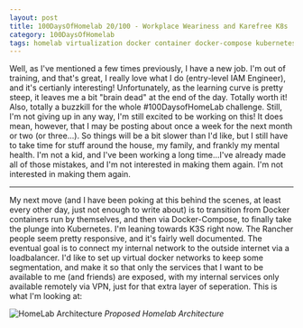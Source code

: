 ```yaml
---
layout: post
title: 100DaysOfHomelab 20/100 - Workplace Weariness and Karefree K8s
category: 100DaysOfHomelab
tags: homelab virtualization docker container docker-compose kubernetes k8s k3s
---
```

Well, as I've mentioned a few times previously, I have a new job. I'm out of training, and that's great, I really love what I do (entry-level IAM Engineer), and it's certianly interesting! Unfortunately, as the learning curve is pretty steep, it leaves me a bit "brain dead" at the end of the day. Totally worth it! Also, totally a buzzkill for the whole #100DaysofHomeLab challenge. Still, I'm not giving up in any way, I'm still excited to be working on this! It does mean, however, that I may be posting about once a week for the next month or two (or three...). So things will be a bit slower than I'd like, but I still have to take time for stuff around the house, my family, and frankly my mental health. I'm not a kid, and I've been working a long time...I've already made all of those mistakes, and I'm not interested in making them again. I'm not interested in making them again.

----

My next move (and I have been poking at this behind the scenes, at least every other day, just not enough to write about) is to transition from Docker containers run by themselves, and then via Docker-Compose, to finally take the plunge into Kubernetes. I'm leaning towards K3S right now. The Rancher people seem pretty responsive, and it's fairly well documented. The eventual goal is to connect my internal network to the outside internet via a loadbalancer. I'd like to set up virtual docker networks to keep some segmentation, and make it so that only the services that I want to be available to me (and friends) are exposed, with my internal services only available remotely via VPN, just for that extra layer of seperation. This is what I'm looking at:

![HomeLab Architecture](/img/HomelabArchitecture.png)
_Proposed Homelab Architecture_
